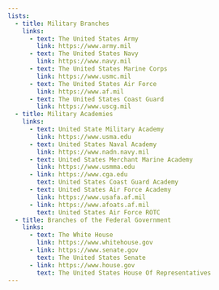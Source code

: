 ```yaml
---
lists:
  - title: Military Branches
    links:
      - text: The United States Army
        link: https://www.army.mil
      - text: The United States Navy
        link: https://www.navy.mil
      - text: The United States Marine Corps
        link: https://www.usmc.mil
      - text: The United States Air Force
        link: https://www.af.mil
      - text: The United States Coast Guard
        link: https://www.uscg.mil
  - title: Military Academies
    links:
      - text: United State Military Academy
        link: https://www.usma.edu
      - text: United States Naval Academy
        link: https://www.nadn.navy.mil
      - text: United States Merchant Marine Academy
        link: https://www.usmma.edu
      - link: https://www.cga.edu
        text: United States Coast Guard Academy
      - text: United States Air Force Academy
        link: https://www.usafa.af.mil
      - link: https://www.afoats.af.mil
        text: United States Air Force ROTC
  - title: Branches of the Federal Government
    links:
      - text: The White House
        link: https://www.whitehouse.gov
      - link: https://www.senate.gov
        text: The United States Senate
      - link: https://www.house.gov
        text: The United States House Of Representatives
---
```

